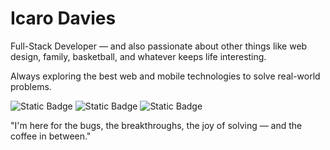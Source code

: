 # Icaro Davies

Full-Stack Developer — and also passionate about other things like web design, family, basketball, and whatever keeps life interesting.

Always exploring the best web and mobile technologies to solve real-world problems.


![Static Badge](https://img.shields.io/badge/Linkedin-1A1B1E?style=for-the-badge&cacheSeconds=https%3A%2F%2Fwww.linkedin.com%2Fin%2Ficaro-davies-12056573%2F) ![Static Badge](https://img.shields.io/badge/Instagram-1A1B1E?style=for-the-badge&cacheSeconds=https%3A%2F%2Fwww.instagram.com%2Ficarodavies%2F) ![Static Badge](https://img.shields.io/badge/Email-1A1B1E?style=for-the-badge&cacheSeconds=mailto%3Aidavies%40outlook.com)





"I'm here for the bugs, the breakthroughs, the joy of solving — and the coffee in between."
